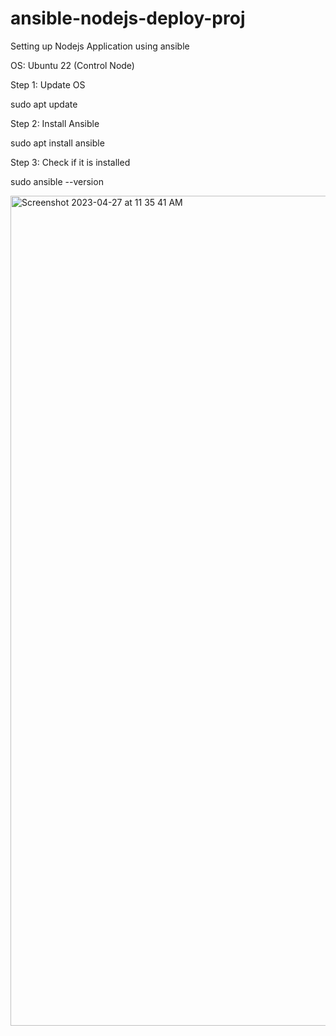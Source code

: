 # ansible-nodejs-deploy-proj
Setting up Nodejs Application using ansible

OS: Ubuntu 22 (Control Node)

Step 1: Update OS

sudo apt update 

Step 2: Install Ansible

sudo apt install ansible

Step 3: Check if it is installed

sudo ansible --version

<img width="1328" alt="Screenshot 2023-04-27 at 11 35 41 AM" src="https://user-images.githubusercontent.com/36581523/234773662-aaeb9645-0c8a-4f7e-aa7e-54ff425c9ed8.png">
